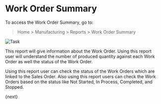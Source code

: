 <!-- add-breadcrumbs -->
# Work Order Summary

To access the Work Order Summary, go to:

> Home > Manufacturing > Reports > Work Order Summary


<img class="screenshot" alt="Task" src="{{docs_base_url}}/v13/assets/img/manufacturing/work-order-summary.png">

This report will give information about the Work Order. Using this report user will understand the number of produced quantity against each Work Order as well the status of the Work Order.

Using this report user can check the status of the Work Orders which are linked to the Sales Order. Also using this report users can check the Work Orders based on the status like Not Started, In Process, Completed, and Stopped.

{next}

